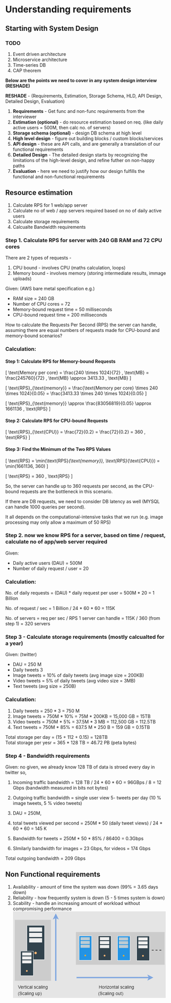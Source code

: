 # Understanding requirements

## Starting with System Design

### TODO

1. Event driven architecture
2. Microservice architecture
3. Time-series DB
4. CAP theorem

**Below are the points we need to cover in any system design interview (RESHADE)**

**RESHADE** - (Requirements, Estimation, Storage Schema, HLD, API Design, Detailed Design, Evaluation)

1. **Requirements** - Get func and non-func requirements from the interviewer
2. **Estimation (optional)** - do resource estimation based on req. (like daily active users = 500M, then calc no. of servers)
3. **Storage schema (optional)** - design DB schema at high level
5. **High level design** - figure out building blocks / custom blocks/services
6. **API design** - these are API calls, and are generally a translation of our functional requirements
7. **Detailed Design** - The detailed design starts by recognizing the limitations of the high-level design, and refine futher on non-happy paths
8. **Evaluation** - here we need to justify how our design fulfills the functional and non-functional requirements

## Resource estimation

1. Calculate RPS for 1 web/app server
2. Calculate no of web / app servers required based on no of daily active users
3. Calculate storage requirements
4. Calcualte Bandwidth requirements


### Step 1. Calculate RPS for server with 240 GB RAM and 72 CPU cores

There are 2 types of requests - 
1. CPU bound - involves CPU (maths calculation, loops)
2. Memory bound - involves memory (storing intermediate results, immage uploads)


Given: (AWS bare metal specification e.g.)
- RAM size = 240 GB
- Number of CPU cores = 72
- Memory-bound request time = 50 milliseconds
- CPU-bound request time = 200 milliseconds

How to calculate the Requests Per Second (RPS) the server can handle, assuming there are equal numbers of requests made for CPU-bound and memory-bound scenarios?

### Calculation:

#### Step 1: Calculate RPS for Memory-bound Requests

\[ \text{Memory per core} = \frac{240 \times 1024}{72} \, \text{MB} = \frac{245760}{72} \, \text{MB} \approx 3413.33 \, \text{MB} \]

\[ \text{RPS}_{\text{memory}} = \frac{\text{Memory per core} \times 240 \times 1024}{0.05} = \frac{3413.33 \times 240 \times 1024}{0.05} \]

\[ \text{RPS}_{\text{memory}} \approx \frac{83056819}{0.05} \approx 1661136 \, \text{RPS} \]

#### Step 2: Calculate RPS for CPU-bound Requests

\[ \text{RPS}_{\text{CPU}} = \frac{72}{0.2} = \frac{72}{0.2} = 360 \, \text{RPS} \]

#### Step 3: Find the Minimum of the Two RPS Values

\[ \text{RPS} = \min(\text{RPS}_{\text{memory}}, \text{RPS}_{\text{CPU}}) = \min(1661136, 360) \]

\[ \text{RPS} = 360 \, \text{RPS} \]

So, the server can handle up to 360 requests per second, as the CPU-bound requests are the bottleneck in this scenario.  

If there are DB requests, we need to consider DB latency as well (MYSQL can handle 1000 queries per second).

It all depends on the computational-intensive tasks that we run (e.g. image processing may only allow a maximum of 50 RPS)

### Step 2. now we know RPS for a server, based on time / request, calculate no of app/web server required

Given: 
- Daily active users (DAU) = 500M
- Number of daily request / user = 20

### Calculation:

No. of daily requests = (DAU) * daily request per user = 500M * 20 = 1 Billion

No. of request / sec = 1 Billion / 24 * 60 * 60 = 115K

No. of servers = req per sec / RPS 1 server can handle = 115K / 360 (from step 1) = 320 servers

### Step 3 - Calculate storage requirements (mostly calcualted for a year)

Given: (twitter)
- DAU  = 250 M
- Daily tweets 3
- Image tweets = 10% of daily tweets (avg image size = 200KB)
- Video tweets = 5% of daily tweets (avg video size = 3MB)
- Text tweets (avg size = 250B)

### Calculation:

1. Daily tweets = 250 * 3 = 750 M
2. Image tweets = 750M * 10% = 75M * 200KB = 15,000 GB = 15TB
3. Video tweets = 750M * 5% = 37.5M * 3 MB = 112,500 GB = 112.5TB
4. Text tweets = 750M * 85% = 637.5 M * 250 B = 159 GB = 0.15TB

Total storage per day = (15 + 112 + 0.15) = 128TB  
Total storage per yesr = 365 * 128 TB = 46.72 PB (peta bytes)

### Step 4 - Bandwidth requirements
 
 Given: no given, we already know 128 TB of data is stroed every day in twitter so,

1. Incoming traffic bandwidth = 128 TB / 24 * 60 * 6O = 96GBps / 8 = 12 Gbps (bandwidth measured in bits not bytes)
2. Outgoing traffic bandwidth = single user view 5- tweets per day (10 % image tweets, 5 % video tweets)

1. DAU = 250M, 
2. total tweets viewed per second = 250M * 50 (daily tweet views) / 24 * 60 * 60 = 145 K
3. Bandwidth for tweets = 250M * 50 * 85% / 86400 = 0.3Gbps
4. SImilarly bandwidth for images = 23 Gbps, for videos = 174 Gbps

Total outgoing bandwidth = 209 Gbps

## Non Functional requirements

1. Availability - amount of time the system was down (99% = 3.65 days down)
2. Reliability - how frequently system is down (5 - 5 times system is down)
3. Scability -  handle an increasing amount of workload without compromising performance
![alt text](PNG/r1.PNG "Title")   
